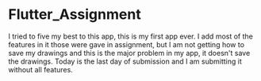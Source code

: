 # Flutter_Assignment

I tried to five my best to this app, this is my first app ever. I add most of the features in it those were gave in assignment, but I am not getting how to save my drawings and this is the major problem in my app, it doesn't save the drawings. Today is the last day of submission and I am submitting it without all features.
